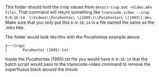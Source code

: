 This folder should hold the crop values from ```detect-crop.bat <Video.mkv file>```. That command will return something like ```transcode-video --crop 0:0:16:14 .\\Videos\\Pocahontas\ \(1995\)\\Pocahontas\ \(1995\).mkv```. Make sure that you only put this ```0:0:16:14``` in a file named the same as the .mkv title.

The folder would look like this with the Pocahontas example above.
```
├───Crops
│       Pocahontas (1995).txt
```
Inside the Pocahontas (1995).txt file you would have ```0:0:16:14``` that the batch script would pass to the transcode-video command to remove the superfluous black around the movie.
